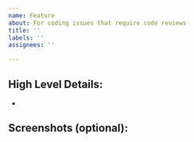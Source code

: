 ```yaml
---
name: Feature
about: For coding issues that require code reviews
title: ''
labels: ''
assignees: ''

---
```


## High Level Details:
- 

## Screenshots (optional):
